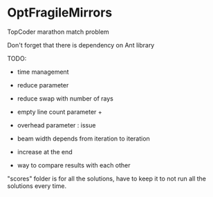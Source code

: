 OptFragileMirrors
=================

TopCoder marathon match problem


Don't forget that there is dependency on Ant library

TODO:
- time management
- reduce parameter
- reduce swap with number of rays
- empty line count parameter +
- overhead parameter : issue

- beam width depends from iteration to iteration
- increase at the end

- way to compare results with each other

"scores" folder is for all the solutions,
have to keep it to not run all the solutions every time.
